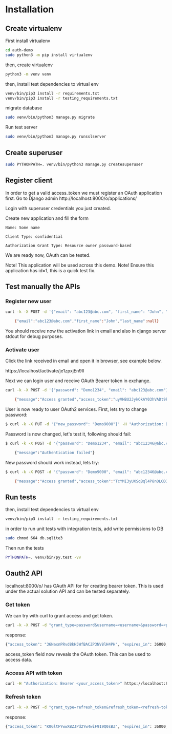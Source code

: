 # Installation

## Create virtualenv

First install virtualenv
```bash
cd auth-demo
sudo python3 -m pip install virtualenv
```

then, create virtualenv
```bash
python3 -m venv venv
```

then, install test dependencies to virtual env
```bash
venv/bin/pip3 install -r requirements.txt
venv/bin/pip3 install -r testing_requirements.txt
```

migrate database
```bash
sudo venv/bin/python3 manage.py migrate
```
Run test server
```bash
sudo venv/bin/python3 manage.py runsslserver
```

## Create superuser
```bash
sudo PYTHONPATH=. venv/bin/python3 manage.py createsuperuser
```

## Register client

In order to get a valid access_token we must register an OAuth application first. Go to Django admin
http://localhost:8000/o/applications/

Login with superuser credentials you just created.

Create new application and fill the form

    Name: Some name

    Client Type: confidential

    Authorization Grant Type: Resource owner password-based

We are ready now, OAuth can be tested.

Note! This application will be used across this demo.
Note! Ensure this application has id=1, this is a quick test fix.

## Test manually the APIs

### Register new user
```bash
curl -k -X POST -d '{"email": "abc123@abc.com", "first_name": "John", "password": "Demo1234"}' -H "Content-Type: application/json" https://localhost:8000/users/register

    {"email":"abc123@abc.com","first_name":"John","last_name":null}
```
You should receive now the activation link in email and also in django server stdout for debug purposes.

### Activate user
Click the link received in email and open it in browser, see example below.

https://localhost/activate/je1zpxjEn9Il

Next we can login user and receive OAuth Bearer token in exchange.
```bash
curl -k -X POST -d '{"password": "Demo1234", "email": "abc123@abc.com"}' -H "Content-Type: application/json" https://localhost:8000/login/

    {"message":"Access granted","access_token":"uyVHBU2JykOkAY03hVADt9kZ4sbrhy"}
```

User is now ready to user OAuth2 services. First, lets try to change password:
```bash
$ curl -k -X PUT -d '{"new_password": "Demo9000"}' -H "Authorization: Bearer uyVHBU2JykOkAY03hVADt9kZ4sbrhy" -H "Content-Type: application/json" https://localhost:8000/update-password/
```
Password is now changed, let's test it, following should fail:
```bash
$ curl -k -X POST -d '{"password": "Demo1234", "email": "abc12346@abc.com"}' -H "Content-Type: application/json" https://localhost:8000/login/

    {"message":"Authentication failed"}

```
New password should work instead, lets try:
```bash
$ curl -k -X POST -d '{"password": "Demo9000", "email": "abc12346@abc.com"}' -H "Content-Type: application/json" https://localhost:8000/login/

    {"message":"Access granted","access_token":"TcYMI3yUXSqBql4P8nOLOD3yFCklEX"}
```
## Run tests

then, install test dependencies to virtual env
```bash
venv/bin/pip3 install -r testing_requirements.txt
```

in order to run unit tests with integration tests, add write permissions to DB
```bash
sudo chmod 664 db.sqlite3
```

Then run the tests
```bash
PYTHONPATH=. venv/bin/py.test -vv
```

## Oauth2 API
localhost:8000/o/ has OAuth API for for creating bearer token. This is used under
the actual solution API and can be tested separately.

### Get token
We can try with curl to grant access and get token.
```bash
curl -k -X POST -d "grant_type=password&username=<username>&password=<password>" -u"clientID:<clientSecret>" https://localhost:8000/o/token/
```
response:
```bash
{"access_token": "36NaxnPRvd8kH5WfBACZP3NV8lH4PH", "expires_in": 36000, "token_type": "Bearer", "scope": "read write groups", "refresh_token": "BBnta0A1zHdgC1Y8mApg7OXy9yCQA2"}
```

access_token field now reveals the OAuth token. This can be used to access data.

### Access API with token
```bash
curl -H "Authorization: Bearer <your_access_token>" https://localhost:8000/users/
```

### Refresh token
```bash
curl -k -X POST -d "grant_type=refresh_token&refresh_token=<refresh-token>&client_id=<client-id>&client_secret=<client-secret>" https://localhost:8000/o/token/
```

response:
```bash
{"access_token": "K0GltFYwwXBZJPd2Yw4wiF919Q0sBZ", "expires_in": 36000, "token_type": "Bearer", "scope": "read write groups", "refresh_token": "CPQ7GPXmIyun0uXVQ4P2CdDN0PkPDI"}
```